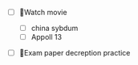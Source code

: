 

*   [ ] Watch movie
    *   [ ] china sybdum
    *   [ ] Appoll 13

*   [ ] Exam paper decreption practice






